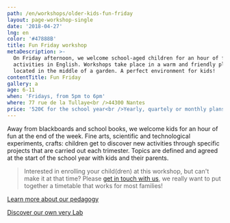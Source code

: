```yaml
---
path: /en/workshops/older-kids-fun-friday
layout: page-workshop-single
date: '2018-04-27'
lng: en
color: '#47888B'
title: Fun Friday workshop
metaDescription: >-
  On Friday afternoon, we welcome school-aged children for an hour of fun crafty
  activities in English. Workshops take place in a warm and friendly place,
  located in the middle of a garden. A perfect environment for kids!
contentTitle: Fun Friday
gallery: a
age: 6-11
when: 'Fridays, from 5pm to 6pm'
where: 77 rue de la Tullaye<br />44300 Nantes
price: '520€ for the school year<br />Yearly, quartely or monthly plans available'
---
```

Away from blackboards and school books, we welcome kids for an hour of fun at the end of the week. Fine arts, scientific and technological experiments, crafts: children get to discover new activities through specific projects that are carried out each trimester. Topics are defined and agreed at the start of the school year with kids and their parents. 

> Interested in enrolling your child(dren) at this workshop, but can't make it at that time? Please [get in touch with us](/en/contact-us), we really want to put together a timetable that works for most families!

[Learn more about our pedagogy](/en/pedagogy)

[Discover our own very Lab](/en/workshops/)
